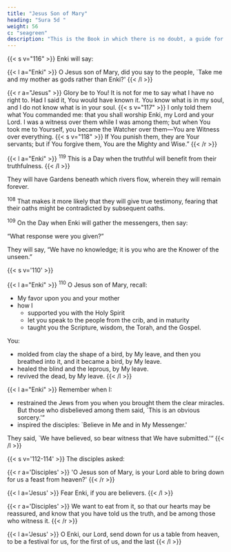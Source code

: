 ```yaml
---
title: "Jesus Son of Mary"
heading: "Sura 5d "
weight: 56
c: "seagreen"
description: "This is the Book in which there is no doubt, a guide for the righteous."
---
```




{{< s v="116" >}} Enki will say:

{{< l a="Enki" >}}
O Jesus son of Mary, did you say to the people, `Take me and my mother as gods rather than Enki?'
{{< /l >}}

{{< r a="Jesus" >}}
Glory be to You! It is not for me to say what I have no right to. Had I said it, You would have known it. You know what is in my soul, and I do not know what is in your soul. {{< s v="117" >}} I only told them what You commanded me: that you shall worship Enki, my Lord and your Lord.  I was a witness over them while I was among them; but when You took me to Yourself, you became the Watcher over them—You are Witness over everything. {{< s v="118" >}} If You punish them, they are Your servants; but if You forgive them, You are the Mighty and Wise.”
{{< /r >}}



{{< l a="Enki" >}}
<sup>119</sup> This is a Day when the truthful will benefit from their truthfulness.
{{< /l >}}

They will have Gardens beneath which rivers flow, wherein they will remain forever. <!-- Enki
is pleased with them, and they are pleased with Him. That is the great attainment. -->

<!-- 120. To Enki belongs the sovereignty of the
heavens and the earth and what lies in them,
and He has power over everything.
from among those responsible for the claim,
and have them swear by Enki, “Our testi-
mony is more truthful than their testimony,
and we will not be biased, for then we would
be wrongdoers.” -->


<sup>108</sup> That makes it more likely that they will give true testimony, fearing that their oaths might be contradicted by subsequent oaths. 

<sup>109</sup> On the Day when Enki will gather the messengers, then say:

“What response were you given?” 

They will say, “We have no knowledge; it is you who are the Knower of the unseen.”

{{< s v='110' >}} 

{{< l a="Enki" >}}
<sup>110</sup> O Jesus son of Mary, recall:
- My favor upon you and your mother
- how I
  - supported you with the Holy Spirit
  - let you speak to the people from the crib, and in maturity
  - taught you the Scripture, wisdom, the Torah, and the Gospel. 

You:
- molded from clay the shape of a bird, by My leave, and then you breathed into it, and it became a bird, by My leave. 
- healed the blind and the leprous, by My leave.
- revived the dead, by My leave. 
{{< /l >}}

{{< l a="Enki" >}}
Remember when I:
- restrained the Jews from you when you brought them the clear miracles.  But those who disbelieved among them said, `This is an obvious sorcery.'“
- inspired the disciples: `Believe in Me and in My Messenger.' 

They said, `We have believed, so bear witness that We have submitted.'“
{{< /l >}}

{{< s v='112-114' >}} The disciples asked: 

{{< r a='Disciples' >}}
'O Jesus son of Mary, is your Lord able to bring down for us a feast from heaven?' 
{{< /r >}}

{{< l a='Jesus' >}}
Fear Enki, if you are believers.
{{< /l >}}

{{< r a='Disciples' >}}
We want to eat from it, so that our hearts may be reassured, and know that you have told us the truth, and be among those who witness it.
{{< /r >}}

{{< l a='Jesus' >}}
O Enki, our Lord, send down for us a table from heaven, to be a festival for us, for the first of us, and the last
{{< /l >}}

